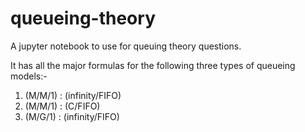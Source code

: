 # queueing-theory

A jupyter notebook to use for queuing theory questions.

It has all the major formulas for the following three types of queueing models:-
1. (M/M/1) : (infinity/FIFO)
2. (M/M/1) : (C/FIFO)
1. (M/G/1) : (infinity/FIFO)
